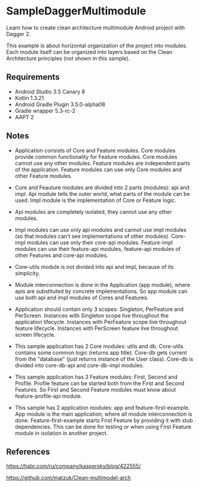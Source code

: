 # SampleDaggerMultimodule
Learn how to create clean architecture multimodule Android project with Dagger 2.

This example is about horizontal organization of the project into modules. Each module itself can be organized into layers based on the Clean Architecture principles (not shown in this sample).

## Requirements
* Android Studio 3.5 Canary 8
* Kotlin 1.3.21
* Android Gradle Plugin 3.5.0-alpha08
* Gradle wrapper 5.3-rc-2
* AAPT 2

## Notes
* Application consists of Core and Feature modules. Core modules provide common functionality for Feature modules. Core modules cannot use any other modules. Feature modules are independent parts of the application. Feature modules can use only Core modules and other Feature modules.

* Core and Feauture modules are divided into 2 parts (modules): api and impl. Api module tells the outer world, what parts of the module can be used. Impl module is the implementation of Core or Feature logic.

* Api modules are completely isolated, they cannot use any other modules.

* Impl modules can use only api modules and cannot use impl modules (so that modules can't see implementations of other modules). Core-impl modules can use only their core-api modules. Feature-impl modules can use their feature-api modules, feature-api modules of other Features and core-api modules.

* Core-utils module is not divided into api and impl, because of its simplicity.

* Module interconnection is done in the Application (app module), where apis are substituted by concrete implementations. So app module can use both api and impl modules of Cores and Features.

* Application should contain only 3 scopes: Singleton, PerFeature and PerScreen. Instances with Singleton scope live throughout the application lifecycle. Instances with PerFeature scope live throughout feature lifecycle. Instances with PerScreen feature live throughout screen lifecycle.

* This sample application has 2 Core modules: utils and db. Core-utils contains some common logic (returns app title). Core-db gets current from the "database" (just returns instance of the User class). Core-db is divided into core-db-api and core-db-impl modules.

* This sample application has 3 Feature modules: First, Second and Profile. Profile feature can be started both from the First and Second Features. So First and Second Feature modules must know about feature-profile-api module.

* This sample has 2 application modules: app and feature-first-example. App module is the main application, where all module interconnection is done. Feature-first-example starts First Feature by providing it with stub dependencies. This can be done for testing or when using First Feature module in isolation in another project.   

## References
https://habr.com/ru/company/kaspersky/blog/422555/

https://github.com/matzuk/Clean-multimodel-arch